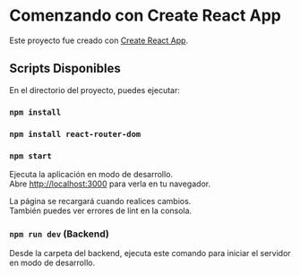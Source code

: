 # Comenzando con Create React App

Este proyecto fue creado con [Create React App](https://github.com/facebook/create-react-app).

## Scripts Disponibles

En el directorio del proyecto, puedes ejecutar:
### `npm install`
### `npm install react-router-dom`
### `npm start`

Ejecuta la aplicación en modo de desarrollo.\
Abre [http://localhost:3000](http://localhost:3000) para verla en tu navegador.

La página se recargará cuando realices cambios.\
También puedes ver errores de lint en la consola.

### `npm run dev` (Backend)

Desde la carpeta del backend, ejecuta este comando para iniciar el servidor en modo de desarrollo.